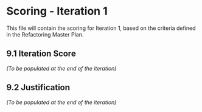 # Scoring - Iteration 1

This file will contain the scoring for Iteration 1, based on the criteria defined in the Refactoring Master Plan.

## 9.1 Iteration Score

*(To be populated at the end of the iteration)*

## 9.2 Justification

*(To be populated at the end of the iteration)*